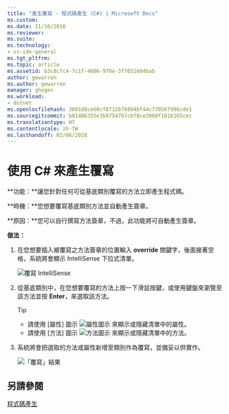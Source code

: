 ```yaml
---
title: "產生覆寫 - 程式碼產生 (C#) | Microsoft Docs"
ms.custom: 
ms.date: 11/16/2016
ms.reviewer: 
ms.suite: 
ms.technology:
- vs-ide-general
ms.tgt_pltfrm: 
ms.topic: article
ms.assetid: b3c8cfc4-7c1f-4606-970e-3f7651604bab
author: gewarren
ms.author: gewarren
manager: ghogen
ms.workload:
- dotnet
ms.openlocfilehash: 3801d8ce60cf87126f8894bf44c77056f996cde1
ms.sourcegitcommit: b01406355e3b97547b7cbf8ce3960f101b165cec
ms.translationtype: HT
ms.contentlocale: zh-TW
ms.lasthandoff: 02/06/2018
---
```

# <a name="generate-an-override-in-c"></a>使用 C# 來產生覆寫 #

**功能：**讓您針對任何可從基底類別覆寫的方法立即產生程式碼。

**時機：**您想要覆寫基底類別方法並自動產生簽章。

**原因：**您可以自行撰寫方法簽章，不過，此功能將可自動產生簽章。

**做法：**

1. 在您想要插入被覆寫之方法簽章的位置輸入 **override** 關鍵字，後面接著空格，系統將會顯示 IntelliSense 下拉式清單。

   ![覆寫 IntelliSense](media/override-intellisense-cs.png)

1. 從基底類別中，在您想要覆寫的方法上按一下滑鼠按鍵，或使用鍵盤來瀏覽至該方法並按 **Enter**，來選取該方法。

   >[!TIP]
   >* 請使用 [屬性] 圖示 ![屬性圖示](media/override-property-cs.png) 來顯示或隱藏清單中的屬性。
   >* 請使用 [方法] 圖示 ![方法圖示](media/override-method-cs.png) 來顯示或隱藏清單中的方法。

1. 系統將會把選取的方法或屬性新增至類別作為覆寫，並備妥以供實作。

   ![「覆寫」結果](media/override-result-cs.png)

## <a name="see-also"></a>另請參閱

[程式碼產生](../code-generation-in-visual-studio.md)
